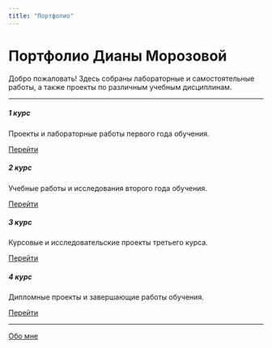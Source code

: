 ```yaml
---
title: "Портфолио"
---
```


<div class="text-center my-5">
  <h1 class="display-4 fw-bold">Портфолио Дианы Морозовой</h1>
  <p class="lead mt-3">
    Добро пожаловать! Здесь собраны лабораторные и самостоятельные работы, а также проекты по различным учебным дисциплинам.
  </p>
</div>

<hr class="my-4"/>

<div class="row row-cols-1 row-cols-md-2 g-4">
  <div class="col">
    <div class="card h-100 shadow-sm">
      <div class="card-body">
        <h5 class="card-title">1 курс</h5>
        <p class="card-text">Проекты и лабораторные работы первого года обучения.</p>
        <a href="/portfolio1/1st/" class="btn btn-primary">Перейти</a>
      </div>
    </div>
  </div>

  <div class="col">
    <div class="card h-100 shadow-sm">
      <div class="card-body">
        <h5 class="card-title">2 курс</h5>
        <p class="card-text">Учебные работы и исследования второго года обучения.</p>
        <a href="/portfolio1/2nd/" class="btn btn-primary">Перейти</a>
      </div>
    </div>
  </div>

  <div class="col">
    <div class="card h-100 shadow-sm">
      <div class="card-body">
        <h5 class="card-title">3 курс</h5>
        <p class="card-text">Курсовые и исследовательские проекты третьего курса.</p>
        <a href="/portfolio1/3rd/" class="btn btn-primary">Перейти</a>
      </div>
    </div>
  </div>

  <div class="col">
    <div class="card h-100 shadow-sm">
      <div class="card-body">
        <h5 class="card-title">4 курс</h5>
        <p class="card-text">Дипломные проекты и завершающие работы обучения.</p>
        <a href="/portfolio1/4th/" class="btn btn-primary">Перейти</a>
      </div>
    </div>
  </div>
</div>

<hr class="my-4"/>

<div class="text-center mt-4">
  <a href="/portfolio1/about/" class="btn btn-outline-secondary">Обо мне</a>
</div>
